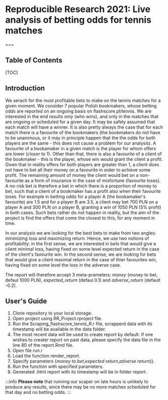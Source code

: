 # Reproducible Research 2021: Live analysis of betting odds for tennis matches
===

## Table of Contents

[TOC]

## Introduction

We serach for the most profitable bets to make on the tennis matches for a given moment. We consider 7 popular Polish bookmakers, whose betting odds are reported on an ongoing basis on flashscore.pl/tennis. We are interested in the end results only (who wins), and only in the matches that are ongoing or scheduled for a given day. It may be safely assumed that each match will have a winner. It is also pretty always the case that for each match there is a favourite of the bookmakers (the bookmakers do not have to be unanimous, or it may in principle happen that the the odds for both players are the same - this does not cause a problem for our analysis). A favourite of a bookamaker in a given match is the player for whom offers are lower (closer to 1). Other than that, there is also a favourite of a client of the bookmaker - this is the player, whose win would grant the client a profit. Given that in reality offers for both players are greater than 1, a client does not have to bet all their money on a favourite in order to achieve some profit. The remaining amount of money the client would bet on a non-favourite as a form of insurance in the case of misfortune (favourite loses). A no-risk bet is therefore a bet in which there is a proportion of money to bet, such that a client of a bookmaker has a profit also when their favourite loses. For example in betting odds for a player A (the bookamaker's favourite) are 1.5 and for a player B are 3.5, a client may bet 700 PLN on a player A and 300 PLN on a player B, granting a win of 1050 PLN (5% profit) in both cases. Such bets rather do not happen in reality, but the aim of the project is find the offers that come the closest to this, for any moment in time.

In our analysis we are looking for the best bets to make from two angles: minimizing loss and maximizing return. Hence, we use two notions of profitability: in the first sense, we are interested in bets that would give a client minimal loss, having fixed on some level expected return in the case of the client's favourite win. In the second sense, we are looking for bets that would give a client maximal return in the case of thier favourites win, having fixed on some level the loss in the adverse case.

The report will therefore accept 3 meta-prameters: *money* (money to bet, defaul 1000 PLN), *expected_return* (defaul 0.1) and *adverse_return* (default -0.2).

## User's Guide
1. Clone repository to your local storage.
2. Open project using RR_Project.rproject file.
3. Run the Scraping_flashscore_tennis_R.r file, scrapperd data with its timestamp will be available in the data folder.
4. The most recent data will be used to create report by default. If one wishes to creater report on past data, please specify the data file in the line 80 of the report.Rmd file.
5. Open file run.r 
6. Load the function render_report.
7. Specify parameters {*money to bet*,*expected return*,*adverse return*)}.
8. Run the function with specified parameters.
10. Generated .html report with its timestamp will be in folder report. 



:::info
**Please note**  that running our scaper on late hours is unlikely to produce any results, since there may be no more matches scheduled for that day and no betting odds.
:::

